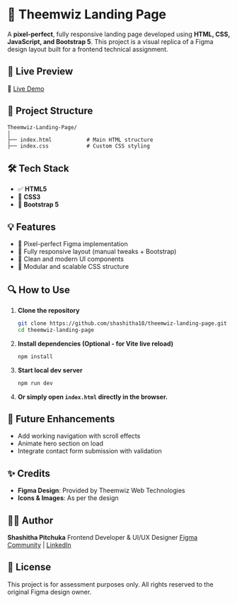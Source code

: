 # 🌟 Theemwiz Landing Page

A **pixel-perfect**, fully responsive landing page developed using **HTML, CSS, JavaScript, and Bootstrap 5**. This project is a visual replica of a Figma design layout built for a frontend technical assignment.



## 📸 Live Preview

🚀 [Live Demo](https://github.com/shashitha18/Theemwiz_frontend_test)



## 📁 Project Structure

```
Theemwiz-Landing-Page/
│
├── index.html           # Main HTML structure
├── index.css            # Custom CSS styling
```



## 🛠️ Tech Stack

* ✅ **HTML5**
* 🎨 **CSS3**
* 🧹 **Bootstrap 5**


## 💡 Features

* 🌟 Pixel-perfect Figma implementation
* 📱 Fully responsive layout (manual tweaks + Bootstrap)
* 🎨 Clean and modern UI components
* 💬 Modular and scalable CSS structure


## 🔍 How to Use

1. **Clone the repository**

   ```bash
   git clone https://github.com/shashitha18/theemwiz-landing-page.git
   cd theemwiz-landing-page
   ```

2. **Install dependencies (Optional - for Vite live reload)**

   ```bash
   npm install
   ```

3. **Start local dev server**

   ```bash
   npm run dev
   ```

4. **Or simply open `index.html` directly in the browser.**


## 📌 Future Enhancements

* Add working navigation with scroll effects
* Animate hero section on load
* Integrate contact form submission with validation



## ✨ Credits

* **Figma Design**: Provided by Theemwiz Web Technologies
* **Icons & Images**: As per the design 


## 🧑‍💻 Author

**Shashitha Pitchuka**
Frontend Developer & UI/UX Designer
[Figma Community](https://www.figma.com/@shashitha) | [LinkedIn](https://www.linkedin.com/in/shashitha-p-37a157218/)



## 📓 License

This project is for assessment purposes only. All rights reserved to the original Figma design owner.

